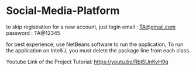 # Social-Media-Platform
to skip registration for a new account, just login
email	 : TA@gmail.com
password : TA@12345

for best experience, use NetBeans software to run the application,
To run the application on IntelliJ, you must delete the package line
from each class.

Youtube Link of the Project Tutorial:
https://youtu.be/RblSUnKvH9g
